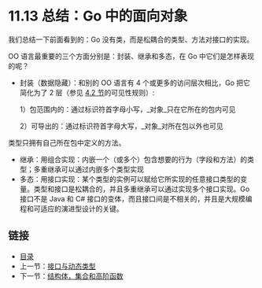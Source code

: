# 11.13 总结：Go 中的面向对象

我们总结一下前面看到的：Go 没有类，而是松耦合的类型、方法对接口的实现。

OO 语言最重要的三个方面分别是：封装、继承和多态，在 Go 中它们是怎样表现的呢？

*   封装（数据隐藏）：和别的 OO 语言有 4 个或更多的访问层次相比，Go 把它简化为了 2 层（参见 [4.2 节](04.2.md)的可见性规则）:

    1）包范围内的：通过标识符首字母小写，_对象_只在它所在的包内可见

    2）可导出的：通过标识符首字母大写，_对象_对所在包以外也可见

类型只拥有自己所在包中定义的方法。

* 继承：用组合实现：内嵌一个（或多个）包含想要的行为（字段和方法）的类型；多重继承可以通过内嵌多个类型实现
* 多态：用接口实现：某个类型的实例可以赋给它所实现的任意接口类型的变量。类型和接口是松耦合的，并且多重继承可以通过实现多个接口实现。Go 接口不是 Java 和 C# 接口的变体，而且接口间是不相关的，并且是大规模编程和可适应的演进型设计的关键。

## 链接

* [目录](directory.md)
* 上一节：[接口与动态类型](11.12.md)
* 下一节：[结构体，集合和高阶函数](11.14.md)
